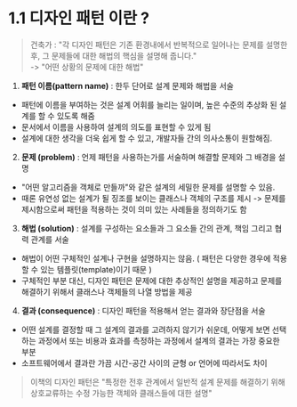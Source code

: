 # 1.1 디자인 패턴 이란 ?

> 건축가 : "각 디자인 패턴은 기존 환경내에서 반복적으로 일어나는 문제를 설명한 후, 그 문제들에 대한 해법의 핵심을 설명해 줍니다." <br> -> "어떤 상황의 문제에 대한 해법"

1. **패턴 이름(pattern name)** : 한두 단어로 설계 문제와 해법을 서술
 - 패턴에 이름을 부여하는 것은 설계 어휘를 늘리는 일이며, 높은 수준의 추상화 된 설계를 할 수 있도록 해줌
 - 문서에서 이름을 사용하여 설계의 의도를 표현할 수 있게 됨
 - 설계에 대한 생각을 더욱 쉽게 할 수 있고, 개발자들 간의 의사소통이 원할해짐.
 
2. **문제 (problem)** : 언제 패턴을 사용하는가를 서술하며 해결할 문제와 그 배경을 설명
 - "어떤 알고리즘을 객체로 만들까"와 같은 설계의 세밀한 문제를 설명할 수 있음.  
 - 때론 유연성 없는 설계가 될 징조를 보이는 클래스나 객체의 구조를 제시 -> 문제를 제시함으로써 패턴을 적용하는 것이 의미 있는 사례들을 정의하기도 함
 
3. **해법 (solution)** : 설계를 구성하는 요소들과 그 요소들 간의 관계, 책임 그리고 협력 관계를 서술 
 - 해법이 어떤 구체적인 설계나 구현을 설명하지는 않음. ( 패턴은 다양한 경우에 적용할 수 있는 템플릿(template)이기 때문 )
 - 구체적인 부분 대신, 디자인 패턴은 문제에 대한 추상적인 설명을 제공하고 문제를 해결하기 위해서 클래스나 객체들의 나열 방법을 제공
 
4. **결과  (consequence)** : 디자인 패턴을 적용해서 얻는 결과와 장단점을 서술
 - 어떤 설계를 결정할 때 그 설계의 결과를 고려하지 않기가 쉬운데, 어떻게 보면 선택하는 과정에서 또는 비용과 효과를 측정하는 과정에서 설계의 결과는 가장 중요한 부분
 - 소프트웨어에서 결과란 가끔 시간-공간 사이의 균형 or 언어에 따라서도 차이 
 
> 이책의 디자인 패턴은 "특정한 전후 관계에서 일반적 설계 문제를 해결하기 위해 상호교류하는 수정 가능한 객체와 클래스들에 대한 설명"

 


